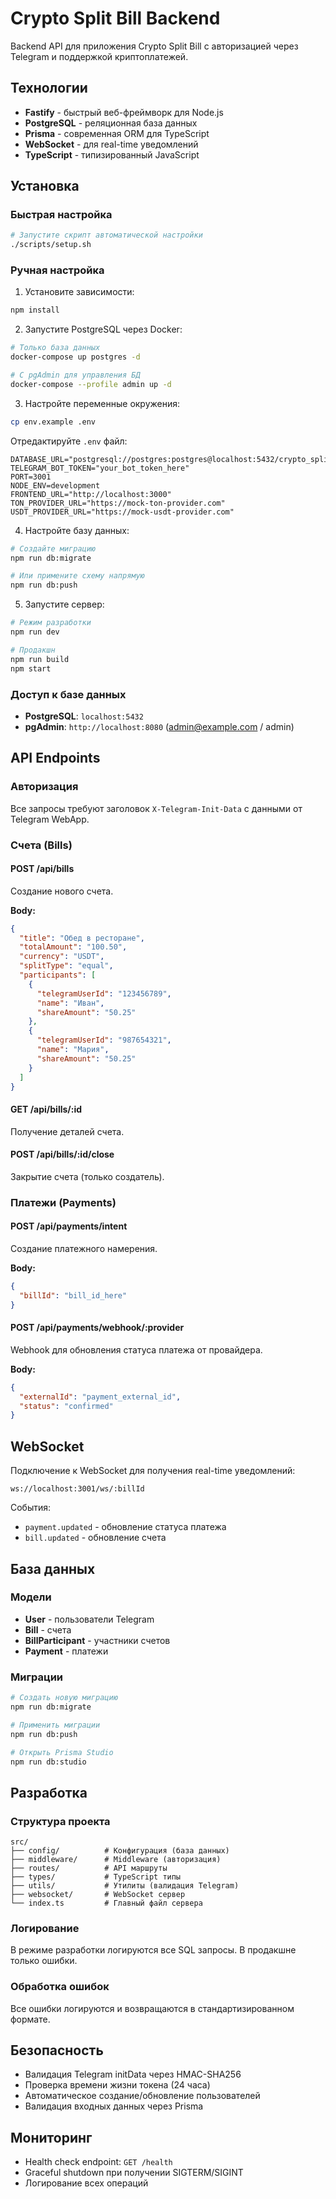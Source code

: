 # Crypto Split Bill Backend

Backend API для приложения Crypto Split Bill с авторизацией через Telegram и поддержкой криптоплатежей.

## Технологии

- **Fastify** - быстрый веб-фреймворк для Node.js
- **PostgreSQL** - реляционная база данных
- **Prisma** - современная ORM для TypeScript
- **WebSocket** - для real-time уведомлений
- **TypeScript** - типизированный JavaScript

## Установка

### Быстрая настройка

```bash
# Запустите скрипт автоматической настройки
./scripts/setup.sh
```

### Ручная настройка

1. Установите зависимости:

```bash
npm install
```

2. Запустите PostgreSQL через Docker:

```bash
# Только база данных
docker-compose up postgres -d

# С pgAdmin для управления БД
docker-compose --profile admin up -d
```

3. Настройте переменные окружения:

```bash
cp env.example .env
```

Отредактируйте `.env` файл:

```env
DATABASE_URL="postgresql://postgres:postgres@localhost:5432/crypto_split_bill"
TELEGRAM_BOT_TOKEN="your_bot_token_here"
PORT=3001
NODE_ENV=development
FRONTEND_URL="http://localhost:3000"
TON_PROVIDER_URL="https://mock-ton-provider.com"
USDT_PROVIDER_URL="https://mock-usdt-provider.com"
```

4. Настройте базу данных:

```bash
# Создайте миграцию
npm run db:migrate

# Или примените схему напрямую
npm run db:push
```

5. Запустите сервер:

```bash
# Режим разработки
npm run dev

# Продакшн
npm run build
npm start
```

### Доступ к базе данных

- **PostgreSQL**: `localhost:5432`
- **pgAdmin**: `http://localhost:8080` (admin@example.com / admin)

## API Endpoints

### Авторизация

Все запросы требуют заголовок `X-Telegram-Init-Data` с данными от Telegram WebApp.

### Счета (Bills)

#### POST /api/bills

Создание нового счета.

**Body:**

```json
{
  "title": "Обед в ресторане",
  "totalAmount": "100.50",
  "currency": "USDT",
  "splitType": "equal",
  "participants": [
    {
      "telegramUserId": "123456789",
      "name": "Иван",
      "shareAmount": "50.25"
    },
    {
      "telegramUserId": "987654321",
      "name": "Мария",
      "shareAmount": "50.25"
    }
  ]
}
```

#### GET /api/bills/:id

Получение деталей счета.

#### POST /api/bills/:id/close

Закрытие счета (только создатель).

### Платежи (Payments)

#### POST /api/payments/intent

Создание платежного намерения.

**Body:**

```json
{
  "billId": "bill_id_here"
}
```

#### POST /api/payments/webhook/:provider

Webhook для обновления статуса платежа от провайдера.

**Body:**

```json
{
  "externalId": "payment_external_id",
  "status": "confirmed"
}
```

## WebSocket

Подключение к WebSocket для получения real-time уведомлений:

```
ws://localhost:3001/ws/:billId
```

События:

- `payment.updated` - обновление статуса платежа
- `bill.updated` - обновление счета

## База данных

### Модели

- **User** - пользователи Telegram
- **Bill** - счета
- **BillParticipant** - участники счетов
- **Payment** - платежи

### Миграции

```bash
# Создать новую миграцию
npm run db:migrate

# Применить миграции
npm run db:push

# Открыть Prisma Studio
npm run db:studio
```

## Разработка

### Структура проекта

```
src/
├── config/          # Конфигурация (база данных)
├── middleware/      # Middleware (авторизация)
├── routes/          # API маршруты
├── types/           # TypeScript типы
├── utils/           # Утилиты (валидация Telegram)
├── websocket/       # WebSocket сервер
└── index.ts         # Главный файл сервера
```

### Логирование

В режиме разработки логируются все SQL запросы. В продакшне только ошибки.

### Обработка ошибок

Все ошибки логируются и возвращаются в стандартизированном формате.

## Безопасность

- Валидация Telegram initData через HMAC-SHA256
- Проверка времени жизни токена (24 часа)
- Автоматическое создание/обновление пользователей
- Валидация входных данных через Prisma

## Мониторинг

- Health check endpoint: `GET /health`
- Graceful shutdown при получении SIGTERM/SIGINT
- Логирование всех операций
